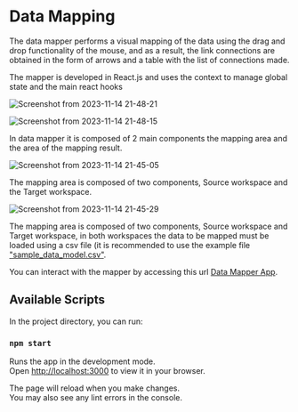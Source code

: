 # Data Mapping

The data mapper performs a visual mapping of the data using the drag and drop functionality of the mouse, and as a result, the link connections are obtained in the form of arrows and a table with the list of connections made.

The mapper is developed in React.js and uses the context to manage global state and the main react hooks


![Screenshot from 2023-11-14 21-48-21](https://github.com/dexterhenry/data-mapper/assets/81880890/ec108c12-bcec-4eba-b6d3-b2c94f7af901)


![Screenshot from 2023-11-14 21-48-15](https://github.com/dexterhenry/data-mapper/assets/81880890/e5b26e3e-a865-4a79-9c1b-0071f762a4ab)

In data mapper it is composed of 2 main components
the mapping area and the area of the mapping result.

![Screenshot from 2023-11-14 21-45-05](https://github.com/dexterhenry/data-mapper/assets/81880890/f377463e-272a-4055-84a7-21eb0866de37)

The mapping area is composed of two components, Source workspace and the Target workspace.

![Screenshot from 2023-11-14 21-45-29](https://github.com/dexterhenry/data-mapper/assets/81880890/a7197273-5ccb-41cd-9ddb-3324f1322e49)


The mapping area is composed of two components, Source workspace and Target workspace, in both workspaces the data to be mapped must be loaded   using a csv file (it is recommended to use the example file ["sample_data_model.csv"](https://github.com/dexterhenry/data-mapper/blob/main/sample_data_model.csv).

You can interact with the mapper by accessing this url [Data Mapper App](https://data-mapper-yc8j.vercel.app/).



## Available Scripts

In the project directory, you can run:

### `npm start`

Runs the app in the development mode.\
Open [http://localhost:3000](http://localhost:3000) to view it in your browser.

The page will reload when you make changes.\
You may also see any lint errors in the console.

